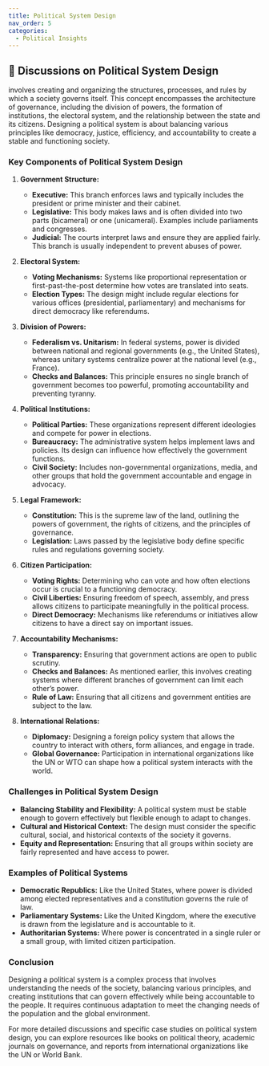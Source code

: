 ```yaml
---
title: Political System Design
nav_order: 5
categories:
  - Political Insights
---
```


## 🔻 Discussions on Political System Design

involves creating and organizing the structures, processes, and rules by which a society governs itself. This concept encompasses the architecture of governance, including the division of powers, the formation of institutions, the electoral system, and the relationship between the state and its citizens. Designing a political system is about balancing various principles like democracy, justice, efficiency, and accountability to create a stable and functioning society.

### **Key Components of Political System Design**

1. **Government Structure:**

   - **Executive:** This branch enforces laws and typically includes the president or prime minister and their cabinet.
   - **Legislative:** This body makes laws and is often divided into two parts (bicameral) or one (unicameral). Examples include parliaments and congresses.
   - **Judicial:** The courts interpret laws and ensure they are applied fairly. This branch is usually independent to prevent abuses of power.
2. **Electoral System:**

   - **Voting Mechanisms:** Systems like proportional representation or first-past-the-post determine how votes are translated into seats.
   - **Election Types:** The design might include regular elections for various offices (presidential, parliamentary) and mechanisms for direct democracy like referendums.
3. **Division of Powers:**

   - **Federalism vs. Unitarism:** In federal systems, power is divided between national and regional governments (e.g., the United States), whereas unitary systems centralize power at the national level (e.g., France).
   - **Checks and Balances:** This principle ensures no single branch of government becomes too powerful, promoting accountability and preventing tyranny.
4. **Political Institutions:**

   - **Political Parties:** These organizations represent different ideologies and compete for power in elections.
   - **Bureaucracy:** The administrative system helps implement laws and policies. Its design can influence how effectively the government functions.
   - **Civil Society:** Includes non-governmental organizations, media, and other groups that hold the government accountable and engage in advocacy.
5. **Legal Framework:**

   - **Constitution:** This is the supreme law of the land, outlining the powers of government, the rights of citizens, and the principles of governance.
   - **Legislation:** Laws passed by the legislative body define specific rules and regulations governing society.
6. **Citizen Participation:**

   - **Voting Rights:** Determining who can vote and how often elections occur is crucial to a functioning democracy.
   - **Civil Liberties:** Ensuring freedom of speech, assembly, and press allows citizens to participate meaningfully in the political process.
   - **Direct Democracy:** Mechanisms like referendums or initiatives allow citizens to have a direct say on important issues.
7. **Accountability Mechanisms:**

   - **Transparency:** Ensuring that government actions are open to public scrutiny.
   - **Checks and Balances:** As mentioned earlier, this involves creating systems where different branches of government can limit each other’s power.
   - **Rule of Law:** Ensuring that all citizens and government entities are subject to the law.
8. **International Relations:**

   - **Diplomacy:** Designing a foreign policy system that allows the country to interact with others, form alliances, and engage in trade.
   - **Global Governance:** Participation in international organizations like the UN or WTO can shape how a political system interacts with the world.

### **Challenges in Political System Design**

- **Balancing Stability and Flexibility:** A political system must be stable enough to govern effectively but flexible enough to adapt to changes.
- **Cultural and Historical Context:** The design must consider the specific cultural, social, and historical contexts of the society it governs.
- **Equity and Representation:** Ensuring that all groups within society are fairly represented and have access to power.

### **Examples of Political Systems**

- **Democratic Republics:** Like the United States, where power is divided among elected representatives and a constitution governs the rule of law.
- **Parliamentary Systems:** Like the United Kingdom, where the executive is drawn from the legislature and is accountable to it.
- **Authoritarian Systems:** Where power is concentrated in a single ruler or a small group, with limited citizen participation.

### **Conclusion**

Designing a political system is a complex process that involves understanding the needs of the society, balancing various principles, and creating institutions that can govern effectively while being accountable to the people. It requires continuous adaptation to meet the changing needs of the population and the global environment.

For more detailed discussions and specific case studies on political system design, you can explore resources like books on political theory, academic journals on governance, and reports from international organizations like the UN or World Bank.
